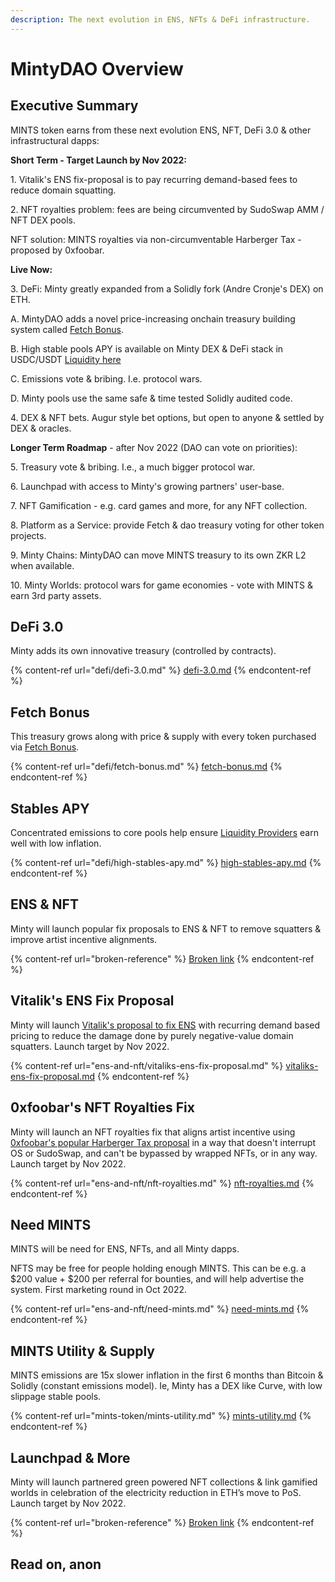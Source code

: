 ```yaml
---
description: The next evolution in ENS, NFTs & DeFi infrastructure.
---
```


# MintyDAO Overview

## **Executive Summary**

MINTS token earns from these next evolution ENS, NFT, DeFi 3.0 & other infrastructural dapps:

**Short Term - Target Launch by Nov 2022:**

1\. Vitalik's ENS fix-proposal is to pay recurring demand-based fees to reduce domain squatting.

2\. NFT royalties problem: fees are being circumvented by SudoSwap AMM / NFT DEX pools.

&#x20; NFT solution: MINTS royalties via non-circumventable Harberger Tax - proposed by 0xfoobar.

**Live Now:**

3\. DeFi: Minty greatly expanded from a Solidly fork (Andre Cronje's DEX) on ETH.

&#x20; A. MintyDAO adds a novel price-increasing onchain treasury building system called [Fetch Bonus](https://defi.mintydao.io/fetch).&#x20;

&#x20; B. High stable pools APY is available on Minty DEX & DeFi stack in USDC/USDT [Liquidity here](https://mintydao.io/liquidity)

&#x20; C. Emissions vote & bribing. I.e. protocol wars.

&#x20; D. Minty pools use the same safe & time tested Solidly audited code.

4\. DEX & NFT bets. Augur style bet options, but open to anyone & settled by DEX & oracles.

**Longer Term Roadmap** - after Nov 2022 (DAO can vote on priorities):

5\. Treasury vote & bribing. I.e., a much bigger protocol war.

6\. Launchpad with access to Minty's growing partners' user-base.

7\. NFT Gamification - e.g. card games and more, for any NFT collection.

8\. Platform as a Service: provide Fetch & dao treasury voting for other token projects.

9\. Minty Chains: MintyDAO can move MINTS treasury to its own ZKR L2 when available.

10\. Minty Worlds: protocol wars for game economies - vote with MINTS & earn 3rd party assets.

## DeFi 3.0

Minty adds its own innovative treasury (controlled by contracts).

{% content-ref url="defi/defi-3.0.md" %}
[defi-3.0.md](defi/defi-3.0.md)
{% endcontent-ref %}

## Fetch Bonus

This treasury grows along with price & supply with every token purchased via [Fetch Bonus](https://mintydao.io/fetch).

{% content-ref url="defi/fetch-bonus.md" %}
[fetch-bonus.md](defi/fetch-bonus.md)
{% endcontent-ref %}

## Stables APY

Concentrated emissions to core pools help ensure [Liquidity Providers](https://mintydao.io/liquiity) earn well with low inflation.

{% content-ref url="defi/high-stables-apy.md" %}
[high-stables-apy.md](defi/high-stables-apy.md)
{% endcontent-ref %}

## ENS & NFT

Minty will launch popular fix proposals to ENS & NFT to remove squatters & improve artist incentive alignments.

{% content-ref url="broken-reference" %}
[Broken link](broken-reference)
{% endcontent-ref %}

## Vitalik's ENS Fix Proposal

Minty will launch [Vitalik's proposal to fix ENS](https://twitter.com/vitalikbuterin/status/1568070721753989120) with recurring demand based pricing to reduce the damage done by purely negative-value domain squatters. Launch target by Nov 2022.

{% content-ref url="ens-and-nft/vitaliks-ens-fix-proposal.md" %}
[vitaliks-ens-fix-proposal.md](ens-and-nft/vitaliks-ens-fix-proposal.md)
{% endcontent-ref %}

## 0xfoobar's NFT Royalties Fix

Minty will launch an NFT royalties fix that aligns artist incentive using [0xfoobar's popular Harberger Tax proposal](https://twitter.com/0xfoobar/status/1563614234390704129?s=20\&t=KQoDGfY9K5PIiihI3Vc2\_g) in a way that doesn't interrupt OS or SudoSwap, and can't be bypassed by wrapped NFTs, or in any way.  Launch target by Nov 2022.

{% content-ref url="ens-and-nft/nft-royalties.md" %}
[nft-royalties.md](ens-and-nft/nft-royalties.md)
{% endcontent-ref %}



## Need MINTS

MINTS will be need for ENS, NFTs, and all Minty dapps.

NFTS may be free for people holding enough MINTS. This can be e.g. a $200 value + $200 per referral for bounties, and will help advertise the system. First marketing round in Oct 2022.

{% content-ref url="ens-and-nft/need-mints.md" %}
[need-mints.md](ens-and-nft/need-mints.md)
{% endcontent-ref %}

## MINTS Utility & Supply

MINTS emissions are 15x slower inflation in the first 6 months than Bitcoin & Solidly (constant emissions model). Ie, Minty has a DEX like Curve, with low slippage stable pools.

{% content-ref url="mints-token/mints-utility.md" %}
[mints-utility.md](mints-token/mints-utility.md)
{% endcontent-ref %}



## Launchpad & More

Minty will launch partnered green powered NFT collections & link gamified worlds in celebration of the electricity reduction in ETH’s move to PoS.  Launch target by Nov 2022.

{% content-ref url="broken-reference" %}
[Broken link](broken-reference)
{% endcontent-ref %}

## Read on, anon
